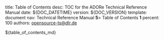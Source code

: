 title:      Table of Contents 
desc:       TOC for the ADORe Technical Reference Manual 
date:       ${DOC_DATETIME}
version:    ${DOC_VERSION}
template:   document
nav:        Technical Reference Manual __5__> Table of Contents __1__
percent:    100
authors:    opensource-ts@dlr.de
           
<!--
********************************************************************************
* Copyright (C) 2017-2020 German Aerospace Center (DLR). 
* Eclipse ADORe, Automated Driving Open Research https://eclipse.org/adore
*
* This program and the accompanying materials are made available under the 
* terms of the Eclipse Public License 2.0 which is available at
* http://www.eclipse.org/legal/epl-2.0.
*
* SPDX-License-Identifier: EPL-2.0 
*
* Contributors: 
*   Daniel Heß 
********************************************************************************ü
-->
${table_of_contents_md}









